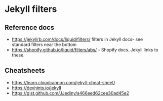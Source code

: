 # Jekyll filters

## Reference docs

- https://jekyllrb.com/docs/liquid/filters/ filters in Jekyll docs- see standard filters near the bottom
- https://shopify.github.io/liquid/filters/abs/ - Shopify docs. Jekyll links to these.

## Cheatsheets

- https://learn.cloudcannon.com/jekyll-cheat-sheet/
- https://devhints.io/jekyll
- https://gist.github.com/JJediny/a466eed62cee30ad45e2
